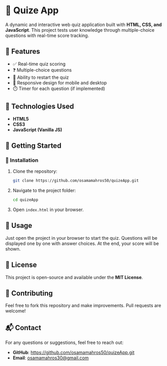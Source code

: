 # 📌 Quize App

A dynamic and interactive web quiz application built with **HTML, CSS, and JavaScript**. This project tests user knowledge through multiple-choice questions with real-time score tracking.

## 🌟 Features
- ✅ Real-time quiz scoring
- ❓ Multiple-choice questions
- 🔄 Ability to restart the quiz
- 📱 Responsive design for mobile and desktop
- ⏱️ Timer for each question (if implemented)

## 📂 Technologies Used
- **HTML5**
- **CSS3**
- **JavaScript (Vanilla JS)**



## 🚀 Getting Started
### 🔧 Installation
1. Clone the repository:
   ```bash
   git clone https://github.com/osamamahros50/quizeApp.git
   ```
2. Navigate to the project folder:
   ```bash
   cd quizeApp
   ```
3. Open `index.html` in your browser.

## 📌 Usage
Just open the project in your browser to start the quiz. Questions will be displayed one by one with answer choices. At the end, your score will be shown.

## 📜 License
This project is open-source and available under the **MIT License**.

## 🤝 Contributing
Feel free to fork this repository and make improvements. Pull requests are welcome!

## 📬 Contact
For any questions or suggestions, feel free to reach out:
- **GitHub**: https://github.com/osamamahros50/quizeApp.git
- **Email**: osamamahros30@gmail.com
